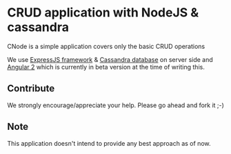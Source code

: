 CRUD application with NodeJS & cassandra
==========================================

  CNode is a simple application covers only the basic CRUD operations
  
  We use [ExpressJS framework][express] & [Cassandra database][datastax] on server side and [Angular 2][ng2] which is currently in beta version at the time of writing this.
  
## Contribute
  We strongly encourage/appreciate your help. Please go ahead and fork it ;-)
  
## Note
  This application doesn't intend to provide any best approach as of now.
  
[express]: http://expressjs.com/
[datastax]: http://www.datastax.com/
[ng2]: https://angular.io/

